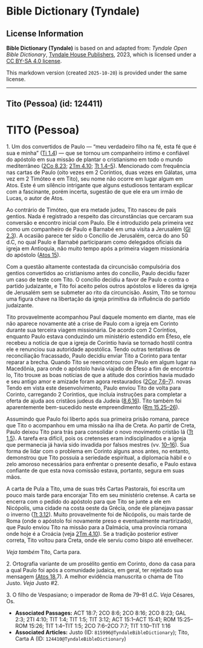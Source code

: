 # Bible Dictionary (Tyndale)

## License Information

**Bible Dictionary (Tyndale)** is based on and adapted from: _Tyndale Open Bible Dictionary_, [Tyndale House Publishers](https://tyndaleopenresources.com/), 2023, which is licensed under a [CC BY-SA 4.0 license](https://creativecommons.org/licenses/by-sa/4.0/legalcode.en).

This markdown version (created `2025-10-20`) is provided under the same license.



--------------------------------

## Tito (Pessoa) (id: 124411)

TITO (Pessoa)
=============

1\. Um dos convertidos de Paulo — “meu verdadeiro filho na fé, esta fé que é sua e minha” ([Ti 1\.4](https://ref.ly/Titus1:4)) — que se tornou um companheiro íntimo e confiável do apóstolo em sua missão de plantar o cristianismo em todo o mundo mediterrâneo ([2Co 8\.23](https://ref.ly/2Cor8:23); [2Tm 4\.10](https://ref.ly/2Tim4:10); [Tt 1\.4–5](https://ref.ly/Titus1:4-Titus1:5)). Mencionado com frequência nas cartas de Paulo (oito vezes em 2 Coríntios, duas vezes em Gálatas, uma vez em 2 Timóteo e em Tito), seu nome não ocorre em lugar algum em Atos. Este é um silêncio intrigante que alguns estudiosos tentaram explicar com a fascinante, porém incerta, sugestão de que ele era um irmão de Lucas, o autor de Atos.

Ao contrário de Timóteo, que era metade judeu, Tito nasceu de pais gentios. Nada é registrado a respeito das circunstâncias que cercaram sua conversão e encontro inicial com Paulo. Ele é introduzido pela primeira vez como um companheiro de Paulo e Barnabé em uma visita a Jerusalém ([Gl 2\.3](https://ref.ly/Gal2:3)). A ocasião parece ter sido o Concílio de Jerusalém, cerca do ano 50 d.C, no qual Paulo e Barnabé participaram como delegados oficiais da igreja em Antioquia, não muito tempo após a primeira viagem missionária do apóstolo ([Atos 15](https://ref.ly/Acts15:1-Acts15:41)).

Com a questão altamente contestada da circuncisão compulsória dos gentios convertidos ao cristianismo antes do concílio, Paulo decidiu fazer um caso de teste com Tito. O concílio decidiu a favor de Paulo e contra o partido judaizante, e Tito foi aceito pelos outros apóstolos e líderes da igreja de Jerusalém sem se submeter ao rito da circuncisão. Assim, Tito se tornou uma figura chave na libertação da igreja primitiva da influência do partido judaizante.

Tito provavelmente acompanhou Paul daquele momento em diante, mas ele não aparece novamente até a crise de Paulo com a igreja em Corinto durante sua terceira viagem missionária. De acordo com 2 Coríntios, enquanto Paulo estava conduzindo um ministério estendido em Éfeso, ele recebeu a notícia de que a igreja de Coríntio havia se tornado hostil contra ele e renunciou sua autoridade apostólica. Tendo outras tentativas de reconciliação fracassado, Paulo decidiu enviar Tito a Corinto para tentar reparar a brecha. Quando Tito se reencontrou com Paulo em algum lugar na Macedônia, para onde o apóstolo havia viajado de Éfeso a fim de encontrá\-lo, Tito trouxe as boas notícias de que a atitude dos coríntios havia mudado e seu antigo amor e amizade foram agora restaurados ([2Cor 7\.6–7](https://ref.ly/2Cor7:6-2Cor7:7)). novas Tendo em vista este desenvolvimento, Paulo enviou Tito de volta para Corinto, carregando 2 Coríntios, que incluía instruções para completar a oferta de ajuda aos cristãos judeus da Judeia ([8\.6,16](https://ref.ly/2Cor8:6)). Tito também foi aparentemente bem\-sucedido neste empreendimento ([Rm 15\.25–26](https://ref.ly/Rom15:25-Rom15:26)).

Assumindo que Paulo foi liberto após sua primeira prisão romana, parece que Tito o acompanhou em uma missão na ilha de Creta. Ao partir de Creta, Paulo deixou Tito para trás para consolidar o novo movimento cristão lá ([Tt 1\.5](https://ref.ly/Titus1:5)). A tarefa era difícil, pois os cretenses eram indisciplinados e a igreja que permanecia já havia sido invadida por falsos mestres (vv. [10–16](https://ref.ly/Titus1:10-Titus1:16)). Sua forma de lidar com o problema em Corinto alguns anos antes, no entanto, demonstrou que Tito possuía a seriedade espiritual, a diplomacia hábil e o zelo amoroso necessários para enfrentar o presente desafio, e Paulo estava confiante de que esta nova comissão estava, portanto, segura em suas mãos.

A carta de Pula a Tito, uma de suas três Cartas Pastorais, foi escrita um pouco mais tarde para encorajar Tito em seu ministério cretense. A carta se encerra com o pedido do apóstolo para que Tito se junte a ele em Nicópolis, uma cidade na costa oeste da Grécia, onde ele planejava passar o inverno ([Tt 3\.12](https://ref.ly/Titus3:12)). Muito provavelmente foi de Nicópolis, ou mais tarde de Roma (onde o apóstolo foi novamente preso e eventualmente martirizado), que Paulo enviou Tito na missão para a Dalmácia, uma província romana onde hoje é a Croácia (veja [2Tm 4\.10](https://ref.ly/2Tim4:10)). Se a tradição posterior estiver correta, Tito voltou para Creta, onde ele serviu como bispo até envelhecer.

*Veja também* Tito, Carta para.

2\. Ortografia variante de um prosélito gentio em Corinto, dono da casa para a qual Paulo foi após a comunidade judaica, em geral, ter rejeitado sua mensagem [(Atos 18\.](https://ref.ly/Acts18:7)7\). A melhor evidência manuscrita o chama de Tito Justo. *Veja* Justo \#2.

3\. O filho de Vespasiano; o imperador de Roma de 79–81 d.C. *Veja* Césares, Os.

* **Associated Passages:** ACT 18:7; 2CO 8:6; 2CO 8:16; 2CO 8:23; GAL 2:3; 2TI 4:10; TIT 1:4; TIT 1:5; TIT 3:12; ACT 15:1–ACT 15:41; ROM 15:25–ROM 15:26; TIT 1:4–TIT 1:5; 2CO 7:6–2CO 7:7; TIT 1:10–TIT 1:16
* **Associated Articles:** Justo (ID: `815996@TyndaleBibleDictionary`); Tito, Carta A (ID: `124410@TyndaleBibleDictionary`)

